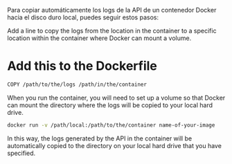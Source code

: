 Para copiar automáticamente los logs de la API de un contenedor Docker hacia el disco duro local, puedes seguir estos pasos:

Add a line to copy the logs from the location in the container to a specific location within the container where Docker can mount a volume.


# Add this to the Dockerfile
```bash
COPY /path/to/the/logs /path/in/the/container
```
When you run the container, you will need to set up a volume so that Docker can mount the directory where the logs will be copied to your local hard drive.

```bash
docker run -v /path/local:/path/to/the/container name-of-your-image
```

In this way, the logs generated by the API in the container will be automatically copied to the directory on your local hard drive that you have specified.
